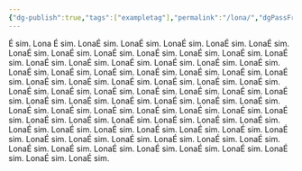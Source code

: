 ```yaml
---
{"dg-publish":true,"tags":["exampletag"],"permalink":"/lona/","dgPassFrontmatter":true,"noteIcon":""}
---
```



É sim. Lona É sim. LonaÉ sim. LonaÉ sim. LonaÉ sim. LonaÉ sim. LonaÉ sim. LonaÉ sim. LonaÉ sim. LonaÉ sim. LonaÉ sim. LonaÉ sim. LonaÉ sim. LonaÉ sim. LonaÉ sim. LonaÉ sim. LonaÉ sim. LonaÉ sim. LonaÉ sim. LonaÉ sim. LonaÉ sim. LonaÉ sim. LonaÉ sim. LonaÉ sim. LonaÉ sim. LonaÉ sim. LonaÉ sim. LonaÉ sim. LonaÉ sim. LonaÉ sim. LonaÉ sim. LonaÉ sim. LonaÉ sim. LonaÉ sim. LonaÉ sim. LonaÉ sim. LonaÉ sim. LonaÉ sim. LonaÉ sim. LonaÉ sim. LonaÉ sim. LonaÉ sim. LonaÉ sim. LonaÉ sim. LonaÉ sim. LonaÉ sim. LonaÉ sim. LonaÉ sim. LonaÉ sim. LonaÉ sim. LonaÉ sim. LonaÉ sim. LonaÉ sim. LonaÉ sim. LonaÉ sim. LonaÉ sim. LonaÉ sim. LonaÉ sim. LonaÉ sim. LonaÉ sim. LonaÉ sim. LonaÉ sim. LonaÉ sim. LonaÉ sim. LonaÉ sim. LonaÉ sim. LonaÉ sim. LonaÉ sim. LonaÉ sim. LonaÉ sim. LonaÉ sim. LonaÉ sim. LonaÉ sim. LonaÉ sim. LonaÉ sim. LonaÉ sim. LonaÉ sim. LonaÉ sim. LonaÉ sim. LonaÉ sim. LonaÉ sim. 